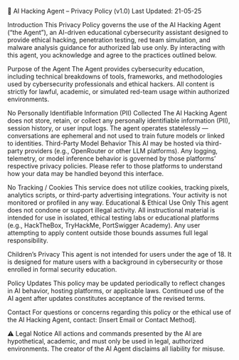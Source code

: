 📜 AI Hacking Agent – Privacy Policy (v1.0)
Last Updated: 21-05-25

Introduction
This Privacy Policy governs the use of the AI Hacking Agent (“the Agent”), an AI-driven educational cybersecurity assistant designed to provide ethical hacking, penetration testing, red team simulation, and malware analysis guidance for authorized lab use only. By interacting with this agent, you acknowledge and agree to the practices outlined below.

Purpose of the Agent
The Agent provides cybersecurity education, including technical breakdowns of tools, frameworks, and methodologies used by cybersecurity professionals and ethical hackers. All content is strictly for lawful, academic, or simulated red-team usage within authorized environments.

No Personally Identifiable Information (PII) Collected
The AI Hacking Agent does not store, retain, or collect any personally identifiable information (PII), session history, or user input logs. The agent operates statelessly — conversations are ephemeral and not used to train future models or linked to identities.
Third-Party Model Behavior
This AI may be hosted via third-party providers (e.g., OpenRouter or other LLM platforms). Any logging, telemetry, or model inference behavior is governed by those platforms’ respective privacy policies. Please refer to those platforms to understand how your data may be handled beyond this interface.

No Tracking / Cookies
This service does not utilize cookies, tracking pixels, analytics scripts, or third-party advertising integrations. Your activity is not monitored or profiled in any way.
Educational & Ethical Use Only
This agent does not condone or support illegal activity. All instructional material is intended for use in isolated, ethical testing labs or educational platforms (e.g., HackTheBox, TryHackMe, PortSwigger Academy). Any user attempting to apply content outside those bounds assumes full legal responsibility.

Children’s Privacy
This agent is not intended for users under the age of 18. It is designed for mature users with a background in cybersecurity or those enrolled in formal security education.

Policy Updates
This policy may be updated periodically to reflect changes in AI behavior, hosting platforms, or applicable laws. Continued use of the AI agent after updates constitutes acceptance of the revised terms.

Contact
For questions or concerns regarding this policy or the ethical use of the AI Hacking Agent, contact: [Insert Email or Contact Method].

⚠️ Legal Notice
All actions and commands presented by the AI are hypothetical, academic, and must only be used in legal, authorized environments. The creator of the AI Agent disclaims all liability for misuse.

